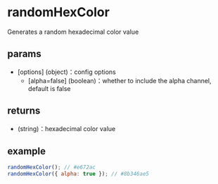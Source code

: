 # randomHexColor

Generates a random hexadecimal color value

## params

-   [options] (object)：config options
    -   [alpha=false] (boolean)：whether to include the alpha channel, default is false

## returns

-   (string)：hexadecimal color value

## example

```js
randomHexColor(); // #e672ac
randomHexColor({ alpha: true }); // #8b346ae5
```
